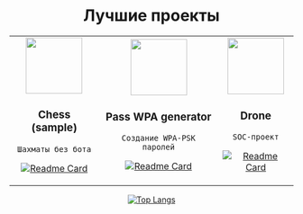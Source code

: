 <h1 align="center">

<h1 align="center">Лучшие проекты</h1>

<table align="top">
<tr>
<!-- Column 1 -->
<td align="top">
<div id="AndroidProjects" align="center">
	<img src="https://static.vecteezy.com/system/resources/thumbnails/002/497/161/small/journalist-logo-icon-concept-horse-chess-and-pen-nib-elements-flat-design-suitable-for-press-writer-business-vector.jpg" height="100">
	<h3>Chess (sample)</h3>
	
    Шахматы без бота
    
[![Readme Card](https://github-readme-stats.vercel.app/api/pin/?username=anuraghazra&repo=github-readme-stats)](https://github.com/anuraghazra/github-readme-stats)

</div>
</td>

<!-- Column 2 -->
<td>
<div id="AndroidProjects" align="center">
	<img src="https://user-images.githubusercontent.com/38243797/206913791-5f71d609-604d-4705-916b-d3345771007a.png" height="100">
	<h3>Pass WPA generator</h3>
	
    Создание WPA-PSK паролей
    
[![Readme Card](https://github-readme-stats.vercel.app/api/pin/?username=anuraghazra&repo=github-readme-stats)](https://github.com/anuraghazra/github-readme-stats)

</div>
</td>

<!-- Column 3 -->
<td>
<div id="AndroidProjects" align="center">
	<img src="https://images-platform.99static.com//HLazUsgQHRw_PY_HvEJSvxdqJjc=/0x0:1250x1250/fit-in/500x500/99designs-contests-attachments/128/128923/attachment_128923242" height="100">
	<h3>Drone</h3>
	
    SOC-проект
    
[![Readme Card](https://github-readme-stats.vercel.app/api/pin/?username=anuraghazra&repo=github-readme-stats)](https://github.com/anuraghazra/github-readme-stats)

</div>
</td>
</tr>
</table>

<div align="center">

[![Top Langs](https://github-readme-stats.vercel.app/api/top-langs/?username=barimda&layout=compact)](https://github.com/anuraghazra/github-readme-stats)

</div>


